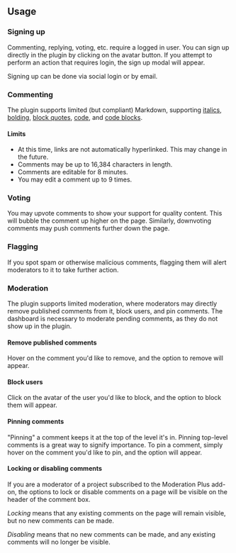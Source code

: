 ## Usage

### Signing up

Commenting, replying, voting, etc. require a logged in user. You can sign up directly in the plugin by clicking on the avatar button. If you attempt to perform an action that requires login, the sign up modal will appear.

Signing up can be done via social login or by email.

### Commenting

The plugin supports limited (but compliant) Markdown, supporting [italics](https://www.markdownguide.org/basic-syntax/#italic), [bolding](https://www.markdownguide.org/basic-syntax/#bold), [block quotes](https://www.markdownguide.org/basic-syntax/#blockquotes-1), [code](https://www.markdownguide.org/basic-syntax/#code), and [code blocks](https://www.markdownguide.org/extended-syntax#fenced-code-blocks). 

#### Limits

- At this time, links are not automatically hyperlinked. This may change in the future.
- Comments may be up to 16,384 characters in length.
- Comments are editable for 8 minutes.
- You may edit a comment up to 9 times.

### Voting

You may upvote comments to show your support for quality content. This will bubble the comment up higher on the page. Similarly, downvoting comments may push comments further down the page.

### Flagging

If you spot spam or otherwise malicious comments, flagging them will alert moderators to it to take further action.

### Moderation

The plugin supports limited moderation, where moderators may directly remove published comments from it, block users, and pin comments. The dashboard is necessary to moderate pending comments, as they do not show up in the plugin.

#### Remove published comments

Hover on the comment you'd like to remove, and the option to remove will appear.

#### Block users

Click on the avatar of the user you'd like to block, and the option to block them will appear.

#### Pinning comments

"Pinning" a comment keeps it at the top of the level it's in. Pinning top-level comments is a great way to signify importance. To pin a comment, simply hover on the comment you'd like to pin, and the option will appear.

#### Locking or disabling comments

If you are a moderator of a project subscribed to the Moderation Plus add-on, the options to lock or disable comments on a page will be visible on the header of the comment box.

*Locking* means that any existing comments on the page will remain visible, but no new comments can be made.

*Disabling* means that no new comments can be made, and any existing comments will no longer be visible.